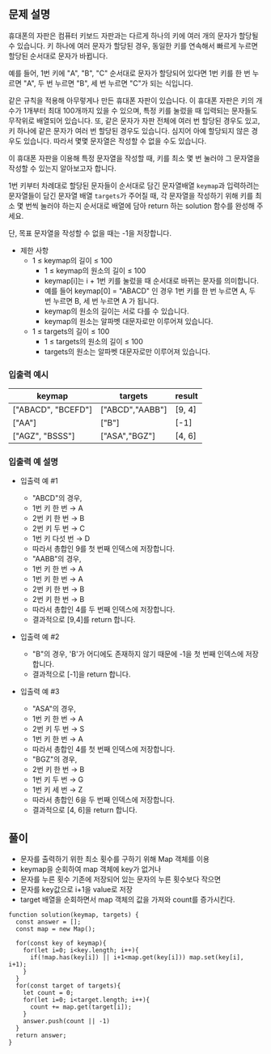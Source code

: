 ## 문제 설명

휴대폰의 자판은 컴퓨터 키보드 자판과는 다르게 하나의 키에 여러 개의 문자가 할당될 수 있습니다. 키 하나에 여러 문자가 할당된 경우, 동일한 키를 연속해서 빠르게 누르면 할당된 순서대로 문자가 바뀝니다.

예를 들어, 1번 키에 "A", "B", "C" 순서대로 문자가 할당되어 있다면 1번 키를 한 번 누르면 "A", 두 번 누르면 "B", 세 번 누르면 "C"가 되는 식입니다.

같은 규칙을 적용해 아무렇게나 만든 휴대폰 자판이 있습니다. 이 휴대폰 자판은 키의 개수가 1개부터 최대 100개까지 있을 수 있으며, 특정 키를 눌렀을 때 입력되는 문자들도 무작위로 배열되어 있습니다. 또, 같은 문자가 자판 전체에 여러 번 할당된 경우도 있고, 키 하나에 같은 문자가 여러 번 할당된 경우도 있습니다. 심지어 아예 할당되지 않은 경우도 있습니다. 따라서 몇몇 문자열은 작성할 수 없을 수도 있습니다.

이 휴대폰 자판을 이용해 특정 문자열을 작성할 때, 키를 최소 몇 번 눌러야 그 문자열을 작성할 수 있는지 알아보고자 합니다.

1번 키부터 차례대로 할당된 문자들이 순서대로 담긴 문자열배열 `keymap`과 입력하려는 문자열들이 담긴 문자열 배열 `targets`가 주어질 때, 각 문자열을 작성하기 위해 키를 최소 몇 번씩 눌러야 하는지 순서대로 배열에 담아 return 하는 solution 함수를 완성해 주세요.

단, 목표 문자열을 작성할 수 없을 때는 -1을 저장합니다.

- 제한 사항
  - 1 ≤ keymap의 길이 ≤ 100
    - 1 ≤ keymap의 원소의 길이 ≤ 100
    - keymap[i]는 i + 1번 키를 눌렀을 때 순서대로 바뀌는 문자를 의미합니다.
    - 예를 들어 keymap[0] = "ABACD" 인 경우 1번 키를 한 번 누르면 A, 두 번 누르면 B, 세 번 누르면 A 가 됩니다.
    - keymap의 원소의 길이는 서로 다를 수 있습니다.
    - keymap의 원소는 알파벳 대문자로만 이루어져 있습니다.
  - 1 ≤ targets의 길이 ≤ 100
    - 1 ≤ targets의 원소의 길이 ≤ 100
    - targets의 원소는 알파벳 대문자로만 이루어져 있습니다.

### 입출력 예시

| keymap             | targets         | result |
| ------------------ | --------------- | ------ |
| ["ABACD", "BCEFD"] | ["ABCD","AABB"] | [9, 4] |
| ["AA"]             | ["B"]           | [-1]   |
| ["AGZ", "BSSS"]    | ["ASA","BGZ"]   | [4, 6] |

### 입출력 예 설명

- 입출력 예 #1

  - "ABCD"의 경우,
  - 1번 키 한 번 → A
  - 2번 키 한 번 → B
  - 2번 키 두 번 → C
  - 1번 키 다섯 번 → D
  - 따라서 총합인 9를 첫 번째 인덱스에 저장합니다.
  - "AABB"의 경우,
  - 1번 키 한 번 → A
  - 1번 키 한 번 → A
  - 2번 키 한 번 → B
  - 2번 키 한 번 → B
  - 따라서 총합인 4를 두 번째 인덱스에 저장합니다.
  - 결과적으로 [9,4]를 return 합니다.

- 입출력 예 #2

  - "B"의 경우, 'B'가 어디에도 존재하지 않기 때문에 -1을 첫 번째 인덱스에 저장합니다.
  - 결과적으로 [-1]을 return 합니다.

- 입출력 예 #3

  - "ASA"의 경우,
  - 1번 키 한 번 → A
  - 2번 키 두 번 → S
  - 1번 키 한 번 → A
  - 따라서 총합인 4를 첫 번째 인덱스에 저장합니다.
  - "BGZ"의 경우,
  - 2번 키 한 번 → B
  - 1번 키 두 번 → G
  - 1번 키 세 번 → Z
  - 따라서 총합인 6을 두 번째 인덱스에 저장합니다.
  - 결과적으로 [4, 6]을 return 합니다.

## 풀이

- 문자를 출력하기 위한 최소 횟수를 구하기 위해 Map 객체를 이용
- keymap을 순회하여 map 객체에 key가 없거나
- 문자를 누른 횟수 기존에 저장되어 있는 문자의 누른 횟수보다 작으면
- 문자를 key값으로 i+1을 value로 저장
- target 배열을 순회하면서 map 객체의 값을 가져와 count를 증가시킨다.

```
function solution(keymap, targets) {
  const answer = [];
  const map = new Map();

  for(const key of keymap){
    for(let i=0; i<key.length; i++){
      if(!map.has(key[i]) || i+1<map.get(key[i])) map.set(key[i], i+1);
    }
  }
  for(const target of targets){
    let count = 0;
    for(let i=0; i<target.length; i++){
      count += map.get(target[i]);
    }
    answer.push(count || -1)
  }
  return answer;
}
```
